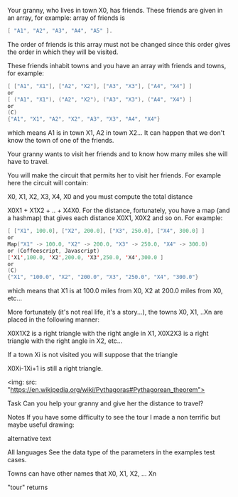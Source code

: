 Your granny, who lives in town X0, has friends. These friends are given in an array, for example: array of friends is

```Swift
[ "A1", "A2", "A3", "A4", "A5" ].
```
The order of friends is this array must not be changed since this order gives the order in which they will be visited.

These friends inhabit towns and you have an array with friends and towns, for example:
```Swift
[ ["A1", "X1"], ["A2", "X2"], ["A3", "X3"], ["A4", "X4"] ]
or
[ ("A1", "X1"), ("A2", "X2"), ("A3", "X3"), ("A4", "X4") ]
or
(C)
{"A1", "X1", "A2", "X2", "A3", "X3", "A4", "X4"}
```
which means A1 is in town X1, A2 in town X2... It can happen that we don't know the town of one of the friends.

Your granny wants to visit her friends and to know how many miles she will have to travel.

You will make the circuit that permits her to visit her friends. For example here the circuit will contain:

X0, X1, X2, X3, X4, X0 
and you must compute the total distance

X0X1 + X1X2 + .. + X4X0.
For the distance, fortunately, you have a map (and a hashmap) that gives each distance X0X1, X0X2 and so on. For example:
```Swift
[ ["X1", 100.0], ["X2", 200.0], ["X3", 250.0], ["X4", 300.0] ]
or
Map("X1" -> 100.0, "X2" -> 200.0, "X3" -> 250.0, "X4" -> 300.0)
or (Coffeescript, Javascript)
['X1',100.0, 'X2',200.0, 'X3',250.0, 'X4',300.0 ]
or
(C)
{"X1", "100.0", "X2", "200.0", "X3", "250.0", "X4", "300.0"}
```

which means that X1 is at 100.0 miles from X0, X2 at 200.0 miles from X0, etc...

More fortunately (it's not real life, it's a story...), the towns X0, X1, ..Xn are placed in the following manner:

X0X1X2 is a right triangle with the right angle in X1, X0X2X3 is a right triangle with the right angle in X2, etc...

If a town Xi is not visited you will suppose that the triangle

X0Xi-1Xi+1 is still a right triangle.

<img: src: "https://en.wikipedia.org/wiki/Pythagoras#Pythagorean_theorem">

Task
Can you help your granny and give her the distance to travel?

Notes
If you have some difficulty to see the tour I made a non terrific but maybe useful drawing:

alternative text

All languages
See the data type of the parameters in the examples test cases.

Towns can have other names that X0, X1, X2, ... Xn

"tour" returns
